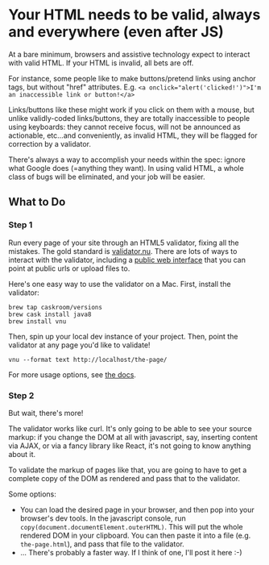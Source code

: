 Your HTML needs to be valid, always and everywhere (even after JS)
==================================================================

At a bare minimum, browsers and assistive technology expect to interact
with valid HTML. If your HTML is invalid, all bets are off.

For instance, some people like to make buttons/pretend links using
anchor tags, but without "href" attributes. E.g.
`<a onclick="alert('clicked!')">I'm an inaccessible link or button!</a>`

Links/buttons like these might work if you click on them with a mouse,
but unlike validly-coded links/buttons, they are totally inaccessible
to people using keyboards: they cannot receive focus, will not be
announced as actionable, etc...and conveniently, as invalid HTML, they
will be flagged for correction by a validator.

There's always a way to accomplish your needs within the spec: ignore
what Google does (=anything they want). In using valid HTML, a whole
class of bugs will be eliminated, and your job will be easier.


What to Do
----------

### Step 1

Run every page of your site through an HTML5 validator, fixing all the
mistakes. The gold standard is
[validator.nu](https://about.validator.nu/). There are lots of ways
to interact with the validator, including a
[public web interface](https://about.validator.nu/) that you can
point at public urls or upload files to.

Here's one easy way to use the validator on a Mac. First, install the
validator:

```
brew tap caskroom/versions
brew cask install java8
brew install vnu
```

Then, spin up your local dev instance of your project. Then, point the
validator at any page you'd like to validate!

```
vnu --format text http://localhost/the-page/
```

For more usage options, see [the docs](https://validator.github.io/validator/).


### Step 2

But wait, there's more!

The validator works like curl. It's only going to be able to see your
source markup: if you change the DOM at all with javascript, say,
inserting content via AJAX, or via a fancy library like React, it's
not going to know anything about it.

To validate the markup of pages like that, you are going to have to
get a complete copy of the DOM as rendered and pass that to the validator.

Some options:
- You can load the desired page in your browser, and then pop into your
  browser's dev tools. In the javascript console, run
  `copy(document.documentElement.outerHTML)`. This will put the whole
  rendered DOM in your clipboard. You can then paste it into a
  file (e.g. `the-page.html`), and pass that file to the validator.
- ... There's probably a faster way. If I think of one, I'll post it
  here :-)
